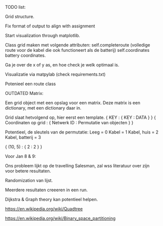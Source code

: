 TODO list:

Grid structure. 

Fix format of output to align with assignment

Start visualization through matplotlib.


Class grid maken met volgende attributen:
self.completeroute (volledige route voor de kabel die ook functioneert als de batterij)
self.coordinates
battery coordinates. 

Ga je over de x of y as, en hoe check je welk optimaal is. 

Visualizatie via matpylab (check requirements.txt)

Potenieel een route class


OUTDATED
Matrix:

Een grid object met een opslag voor een matrix. Deze matrix is een dictionary, met een dictionary daar in. 

Grid slaat hetvolgend op, hier eerst een template.
{ KEY : { KEY : DATA } }
{ Coordinaten op grid : { Netwerk ID : Permutatie van objecten } }

Potentieel, de sleutels van de permutatie:
Leeg = 0
Kabel = 1
Kabel, huis = 2
Kabel, batterij = 3

{ (10, 5) : { 2 : 2 } }

Voor Jan 8 & 9:

Ons probleem lijkt op de travelling Salesman, zal wss literatuur over zijn voor betere resultaten. 

Randomization van lijst. 

Meerdere resultaten creeeren in een run. 

Dijkstra & Graph theory kan potentieel helpen. 

https://en.wikipedia.org/wiki/Quadtree

https://en.wikipedia.org/wiki/Binary_space_partitioning
